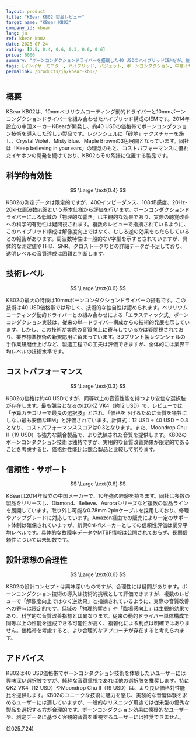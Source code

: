 ```yaml
---
layout: product
title: "KBear KB02 製品レビュー"
target_name: "KBear KB02"
company_id: kbear
lang: ja
ref: kbear-kb02
date: 2025-07-24
rating: [2.5, 0.4, 0.6, 0.3, 0.6, 0.6]
price: 6000
summary: "ボーンコンダクションドライバーを搭載した40 USDのハイブリッドIEMだが、技術的優位性は限定的で、12 USDのQKZ VK4など競合製品と比較してコストパフォーマンスに大きな課題がある。"
tags: [インイヤーモニター, ハイブリッド, バジェット, ボーンコンダクション, 中華イヤホン]
permalink: /products/ja/kbear-kb02/
---
```

## 概要

KBear KB02は、10mmベリリウムコーティング動的ドライバーと10mmボーンコンダクションドライバーを組み合わせたハイブリッド構成のIEMです。2014年設立の中国メーカーKBearが開発し、約40 USDの価格帯でボーンコンダクション技術を導入した珍しい製品です。レジンシェルに「砂地」テクスチャーを施し、Crystal Violet、Misty Blue、Maple Brownの3色展開となっています。同社は「Keep believing in your ears」の理念のもと、コストパフォーマンスに優れたイヤホンの開発を続けており、KB02もその系譜に位置する製品です。

## 科学的有効性

$$ \Large \text{0.4} $$

KB02の測定データは限定的ですが、40Ωインピーダンス、108dB感度、20Hz-20kHz周波数応答という基本仕様から評価を行います。ボーンコンダクションドライバーによる低域の「物理的な響き」は主観的な効果であり、実際の聴覚改善への科学的有効性は疑問視されます。複数のレビューで指摘されているように、このハイブリッド構成は解像度向上ではなく、むしろ逆の効果をもたらしているとの報告があります。周波数特性は一般的なV字型を示すとされていますが、具体的な測定値やTHD、SNR、クロストークなどの詳細データが不足しており、透明レベルの音質達成は困難と判断します。

## 技術レベル

$$ \Large \text{0.6} $$

KB02の最大の特徴は10mmボーンコンダクションドライバーの搭載です。この技術は40 USD価格帯では珍しく、技術的な独自性は認められます。ベリリウムコーティング動的ドライバーとの組み合わせによる「エラスティック式」ボーンコンダクション実装は、従来の単一ドライバー構成からの技術的発展を示しています。しかし、この技術が実際の音質向上に寄与しているかは疑問視されており、業界標準技術の新規応用に留まっています。3Dプリント製レジンシェルの手作業研磨仕上げなど、製造工程での工夫は評価できますが、全体的には業界平均レベルの技術水準です。

## コストパフォーマンス

$$ \Large \text{0.3} $$

KB02の価格は約40 USDですが、同等以上の音質性能を持つより安価な選択肢が存在します。最も競合となるのはQKZ VK4（約12 USD）で、レビューでは「予算カテゴリーで最良の選択肢」とされ、「価格を下げるために音質を犠牲にしない最も安価なIEM」と評価されています。計算式：12 USD ÷ 40 USD = 0.3となり、コストパフォーマンススコアは0.3となります。また、Moondrop Chu II（19 USD）も強力な競合製品で、より洗練された音質を提供します。KB02のボーンコンダクション技術は独特ですが、実用的な音質改善効果が限定的であることを考慮すると、価格対性能比は競合製品と比較して劣ります。

## 信頼性・サポート

$$ \Large \text{0.6} $$

KBearは2014年設立の中国メーカーで、10年強の経験を持ちます。同社は多数の製品をリリースし、Diamond、Believe、Auroraシリーズなど複数の製品ラインを展開しています。取り外し可能な0.78mm 2pinケーブルを採用しており、修理やアップグレードに対応しています。Amazon経由での販売により一定のサポート体制は確保されていますが、新興Chi-fiメーカーとしての信頼性評価は業界平均レベルです。具体的な故障率データやMTBF情報は公開されておらず、長期信頼性については未知数です。

## 設計思想の合理性

$$ \Large \text{0.6} $$

KB02の設計コンセプトは興味深いものですが、合理性には疑問があります。ボーンコンダクション技術の導入は技術的挑戦として評価できますが、複数のレビューで「解像度向上ではなく逆効果」と指摘されているように、実際の音質改善への寄与は限定的です。低域の「物理的響き」や「臨場感向上」は主観的効果であり、科学的な音質改善指標とは異なります。従来の動的ドライバー単体構成で同等以上の性能を達成できる可能性が高く、複雑化による利点は明確ではありません。価格帯を考慮すると、より合理的なアプローチが存在すると考えられます。

## アドバイス

KB02は40 USD価格帯でボーンコンダクション技術を体験したいユーザーには興味深い選択肢ですが、純粋な音質重視であれば他の選択肢を推奨します。特にQKZ VK4（12 USD）やMoondrop Chu II（19 USD）は、より良い価格対性能比を提供します。KB02のユニークな技術に魅力を感じ、実験的な音響体験を求めるユーザーには適していますが、一般的なリスニング用途では従来型の優秀な製品を選択する方が合理的です。ボーンコンダクション効果に懐疑的なユーザーや、測定データに基づく客観的音質を重視するユーザーには推奨できません。

(2025.7.24)
